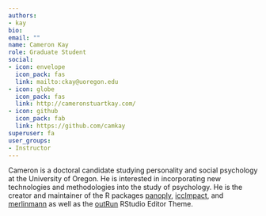 ```yaml
---
authors:
- kay
bio:
email: ""
name: Cameron Kay
role: Graduate Student
social:
- icon: envelope
  icon_pack: fas
  link: mailto:ckay@uoregon.edu
- icon: globe
  icon_pack: fas
  link: http://cameronstuartkay.com/
- icon: github
  icon_pack: fab
  link: https://github.com/camkay
superuser: fa
user_groups:
- Instructor
---
```


Cameron is a doctoral candidate studying personality and social psychology at the University of Oregon. He is interested in incorporating new technologies and methodologies into the study of psychology. He is the creator and maintainer of the R packages [panoply](https://github.com/camkay/panoply), [iccImpact](https://github.com/camkay/iccImpact), and [merlinmann](https://github.com/camkay/merlinmann) as well as the [outRun](https://github.com/camkay/outRun) RStudio Editor Theme.